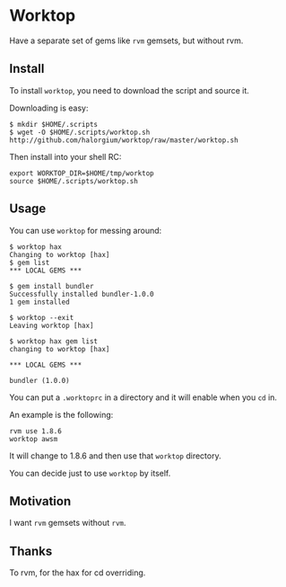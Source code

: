 # Worktop

Have a separate set of gems like `rvm` gemsets, but without rvm.

## Install

To install `worktop`, you need to download the script and source it.

Downloading is easy:

    $ mkdir $HOME/.scripts
    $ wget -O $HOME/.scripts/worktop.sh http://github.com/halorgium/worktop/raw/master/worktop.sh

Then install into your shell RC:

    export WORKTOP_DIR=$HOME/tmp/worktop
    source $HOME/.scripts/worktop.sh

## Usage

You can use `worktop` for messing around:

    $ worktop hax
    Changing to worktop [hax]
    $ gem list
    *** LOCAL GEMS ***

    $ gem install bundler
    Successfully installed bundler-1.0.0
    1 gem installed

    $ worktop --exit
    Leaving worktop [hax]

    $ worktop hax gem list
    changing to worktop [hax]

    *** LOCAL GEMS ***

    bundler (1.0.0)

You can put a `.worktoprc` in a directory and it will enable when you `cd` in.

An example is the following:

    rvm use 1.8.6
    worktop awsm

It will change to 1.8.6 and then use that `worktop` directory.

You can decide just to use `worktop` by itself.

## Motivation

I want `rvm` gemsets without `rvm`.

## Thanks

To rvm, for the hax for cd overriding.
